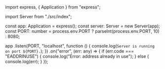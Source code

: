 import express, { Application } from "express";

import Server from "./src/index";

const app: Application = express();
const server: Server = new Server(app);
const PORT: number = process.env.PORT ? parseInt(process.env.PORT, 10) : 8080;

app
  .listen(PORT, "localhost", function () {
    console.log(`Server is running on port ${PORT}.`);
  })
  .on("error", (err: any) => {
    if (err.code === "EADDRINUSE") {
      console.log("Error: address already in use");
    } else {
      console.log(err);
    }
  });
